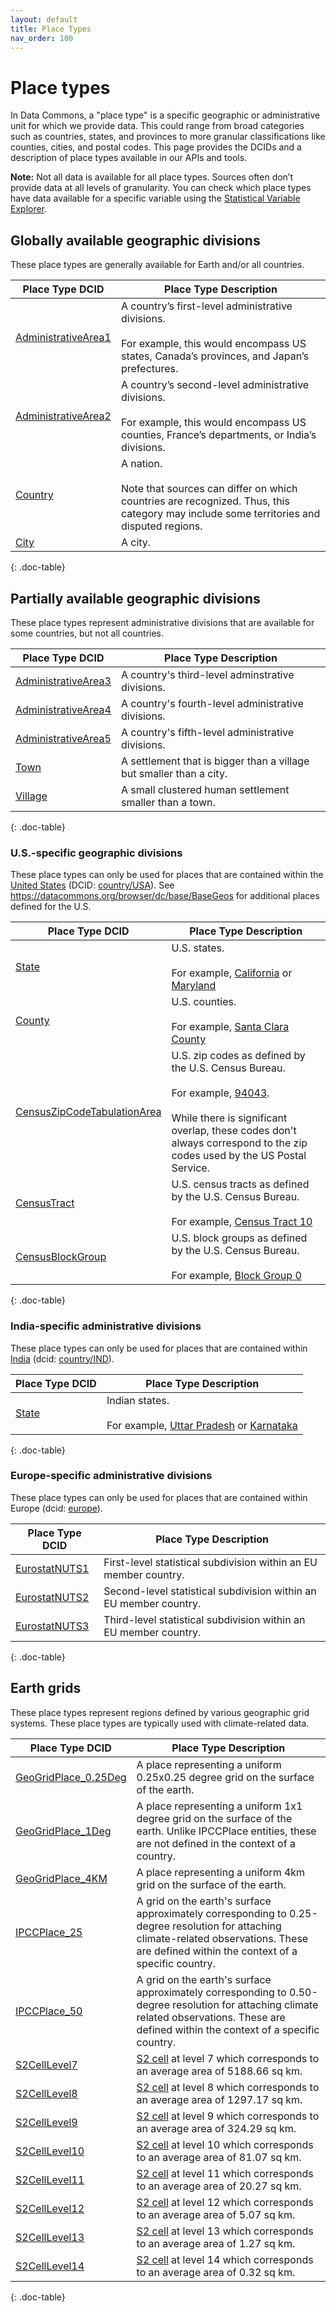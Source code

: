 ```yaml
---
layout: default
title: Place Types
nav_order: 100
---
```


# Place types

In Data Commons, a "place type" is a specific geographic or administrative unit
for which we provide data. This could range from broad categories such as
countries, states, and provinces to more granular classifications like counties,
cities, and postal codes. This page provides the DCIDs and a description of
place types available in our APIs and tools.

**Note:** Not all data is available for all place types. Sources often don’t
provide data at all levels of granularity. You can check which place types have
data available for a specific variable using the
[Statistical Variable Explorer](https://datacommons.org/tools/statvar).

## Globally available geographic divisions

These place types are generally available for Earth and/or all countries.

|Place Type DCID|Place Type Description|
|--- |--- |
|[AdministrativeArea1](https://datacommons.org/browser/AdministrativeArea1)|A country’s first-level administrative divisions.<br><br>For example, this would encompass US states, Canada’s provinces, and Japan’s prefectures.|
|[AdministrativeArea2](https://datacommons.org/browser/AdministrativeArea2)|A country’s second-level administrative divisions.<br><br>For example, this would encompass US counties, France’s departments, or India’s divisions.|
|[Country](https://datacommons.org/browser/Country)|A nation.<br><br>Note that sources can differ on which countries are recognized. Thus, this category may include some territories and disputed regions.|
|[City](https://datacommons.org/browser/City)|A city.|
{: .doc-table}

## Partially available geographic divisions

These place types represent administrative divisions that are available for some
countries, but not all countries.

|Place Type DCID|Place Type Description|
|--- |--- |
|[AdministrativeArea3](https://datacommons.org/browser/AdministrativeArea3)|A country's third-level adminstrative divisions. |
|[AdministrativeArea4](https://datacommons.org/browser/AdministrativeArea4)|A country's fourth-level administrative divisions. |
|[AdministrativeArea5](https://datacommons.org/browser/AdministrativeArea5)|A country's fifth-level administrative divisions. |
|[Town](https://datacommons.org/browser/Town)|A settlement that is bigger than a village but smaller than a city. |
|[Village](https://datacommons.org/browser/Village)|A small clustered human settlement smaller than a town. |
{: .doc-table}

### U.S.-specific geographic divisions

These place types can only be used for places that are contained within the
[United States](https://datacommons.org/place/country/USA) (DCID:
[country/USA](https://datacommons.org/browser/country/USA)). See https://datacommons.org/browser/dc/base/BaseGeos for additional places defined for the U.S.

|Place Type DCID|Place Type Description|
|--- |--- |
|[State](https://datacommons.org/browser/State)|U.S. states.<br><br>For example, [California](https://datacommons.org/place/geoId/06) or [Maryland](https://datacommons.org/place/geoId/)|
|[County](https://datacommons.org/browser/County)|U.S. counties.<br><br>For example, [Santa Clara County](https://datacommons.org/place/geoId/0669084)|
|[CensusZipCodeTabulationArea](https://datacommons.org/browser/CensusZipCodeTabulationArea)|U.S. zip codes as defined by the U.S. Census Bureau.<br><br>For example, [94043](https://datacommons.org/place/zip/94043).<br><br>While there is significant overlap, these codes don't always correspond to the zip codes used by the US Postal Service.|
|[CensusTract](https://datacommons.org/browser/CensusTract)|U.S. census tracts as defined by the U.S. Census Bureau.<br><br>For example, [Census Tract 10](https://datacommons.org/browser/geoId/01015001000)|
|[CensusBlockGroup](https://datacommons.org/browser/geoId/01003990000)|U.S. block groups as defined by the U.S. Census Bureau.<br><br>For example, [Block Group 0](https://datacommons.org/browser/geoId/010039900000)|
{: .doc-table}

### India-specific administrative divisions

These place types can only be used for places that are contained within
[India](https://datacommons.org/place/country/IND) (dcid:
[country/IND](https://datacommons.org/browser/country/IND)).

|Place Type DCID|Place Type Description|
|--- |--- |
|[State](https://datacommons.org/browser/State)|Indian states.<br><br>For example, [Uttar Pradesh](https://datacommons.org/place/wikidataId/Q1498) or [Karnataka](https://datacommons.org/place/wikidataId/Q1185)|
{: .doc-table}

### Europe-specific administrative divisions

These place types can only be used for places that are contained within Europe
(dcid: [europe](http://datacommons.org/browser/europe)).

|Place Type DCID|Place Type Description|
|--- |--- |
|[EurostatNUTS1](https://datacommons.org/browser/EurostatNUTS1)|First-level statistical subdivision within an EU member country.|
|[EurostatNUTS2](https://datacommons.org/browser/EurostatNUTS2)|Second-level statistical subdivision within an EU member country.|
|[EurostatNUTS3](https://datacommons.org/browser/EurostatNUTS3)|Third-level statistical subdivision within an EU member country.|
{: .doc-table}

## Earth grids

These place types represent regions defined by various geographic grid systems. These
place types are typically used with climate-related data.

|Place Type DCID|Place Type Description|
|--- |--- |
| [GeoGridPlace\_0.25Deg](https://datacommons.org/browser/GeoGridPlace_0.25Deg) | A place representing a uniform 0.25x0.25 degree grid on the surface of the earth. |
| [GeoGridPlace\_1Deg](https://datacommons.org/browser/GeoGridPlace_1Deg) | A place representing a uniform 1x1 degree grid on the surface of the earth. Unlike IPCCPlace entities, these are not defined in the context of a country. |
| [GeoGridPlace\_4KM](https://datacommons.org/browser/GeoGridPlace_4KM) | A place representing a uniform 4km grid on the surface of the earth. |
| [IPCCPlace\_25](https://datacommons.org/browser/IPCCPlace_25) | A grid on the earth's surface approximately corresponding to 0.25-degree resolution for attaching climate-related observations. These are defined within the context of a specific country. |
| [IPCCPlace\_50](https://datacommons.org/browser/IPCCPlace_50) | A grid on the earth's surface approximately corresponding to 0.50-degree resolution for attaching climate related observations. These are defined within the context of a specific country. |
| [S2CellLevel7](https://datacommons.org/browser/S2CellLevel7) | [S2 cell](http://s2geometry.io/devguide/s2cell_hierarchy.html) at level 7 which corresponds to an average area of 5188.66 sq km. |
| [S2CellLevel8](https://datacommons.org/browser/S2CellLevel8) | [S2 cell](http://s2geometry.io/devguide/s2cell_hierarchy.html) at level 8 which corresponds to an average area of 1297.17 sq km. |
| [S2CellLevel9](https://datacommons.org/browser/S2CellLevel9) | [S2 cell](http://s2geometry.io/devguide/s2cell_hierarchy.html) at level 9 which corresponds to an average area of 324.29 sq km. |
| [S2CellLevel10](https://datacommons.org/browser/S2CellLevel10) | [S2 cell](http://s2geometry.io/devguide/s2cell_hierarchy.html) at level 10 which corresponds to an average area of 81.07 sq km. |
| [S2CellLevel11](https://datacommons.org/browser/S2CellLevel11) | [S2 cell](http://s2geometry.io/devguide/s2cell_hierarchy.html) at level 11 which corresponds to an average area of 20.27 sq km. |
| [S2CellLevel12](https://datacommons.org/browser/S2CellLevel12) | [S2 cell](http://s2geometry.io/devguide/s2cell_hierarchy.html) at level 12 which corresponds to an average area of 5.07 sq km. |
| [S2CellLevel13](https://datacommons.org/browser/S2CellLevel13) | [S2 cell](http://s2geometry.io/devguide/s2cell_hierarchy.html) at level 13 which corresponds to an average area of 1.27 sq km. |
| [S2CellLevel14](https://datacommons.org/browser/S2CellLevel14) | [S2 cell](http://s2geometry.io/devguide/s2cell_hierarchy.html) at level 14 which corresponds to an average area of 0.32 sq km. |
{: .doc-table}
